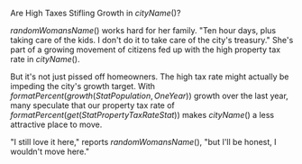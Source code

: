 Are High Taxes Stifling Growth in $cityName()$?

$randomWomansName()$ works hard for her family. "Ten hour days, plus taking care of the kids. I don't do it to take care of the city's treasury." She's part of a growing movement of citizens fed up with the high property tax rate in $cityName()$.

But it's not just pissed off homeowners. The high tax rate might actually be impeding the city's growth target. With $formatPercent(growth(StatPopulation, OneYear))$ growth over the last year, many speculate that our property tax rate of $formatPercent(get(StatPropertyTaxRateStat))$ makes $cityName()$ a less attractive place to move.

"I still love it here," reports $randomWomansName()$, "but I'll be honest, I wouldn't move here."

